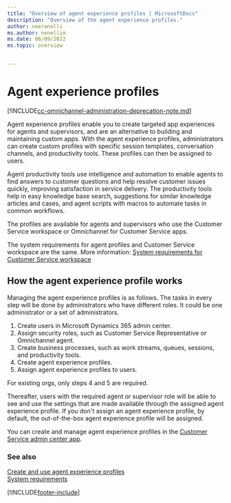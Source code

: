 ```yaml
---
title: "Overview of agent experience profiles | MicrosoftDocs"
description: "Overview of the agent experience profiles."
author: neeranelli
ms.author: nenellim
ms.date: 06/09/2022
ms.topic: overview


---
```


# Agent experience profiles

[!INCLUDE[cc-omnichannel-administration-deprecation-note.md](../../includes/cc-omnichannel-administration-deprecation-note.md)]

Agent experience profiles enable you to create targeted app experiences for agents and supervisors, and are an alternative to building and maintaining custom apps.
With the agent experience profiles, administrators can create custom profiles with specific session templates, conversation channels, and productivity tools. These profiles can then be assigned to users.

Agent productivity tools use intelligence and automation to enable agents to find answers to customer questions and help resolve customer issues quickly, improving satisfaction in service delivery. The productivity tools help in easy knowledge base search, suggestions for similar knowledge articles and cases, and agent scripts with macros to automate tasks in common workflows. 

The profiles are available for agents and supervisors who use the Customer Service workspace or Omnichannel for Customer Service apps.

The system requirements for agent profiles and Customer Service workspace are the same. More information: [System requirements for Customer Service workspace](../implement/customer-service-workspace-system-requirements.md)

## How the agent experience profile works

Managing the agent experience profiles is as follows. The tasks in every step will be done by administrators who have different roles. It could be one administrator or a set of administrators.

1. Create users in Microsoft Dynamics 365 admin center.
2. Assign security roles, such as Customer Service Representative or Omnichannel agent.
3. Create business processes, such as work streams, queues, sessions, and productivity tools.
4. Create agent experience profiles.
5. Assign agent experience profiles to users.

For existing orgs, only steps 4 and 5 are required.

Thereafter, users with the required agent or supervisor role will be able to see and use the settings that are made available through the assigned agent experience profile. If you don't assign an agent experience profile, by default, the out-of-the-box agent experience profile will be assigned.

You can create and manage agent experience profiles in the [Customer Service admin center app](create-agent-experience-profile.md).

### See also
[Create and use agent experience profiles](create-agent-experience-profile.md)  
[System requirements](../implement/customer-service-workspace-system-requirements.md)  

[!INCLUDE[footer-include](../../includes/footer-banner.md)]
